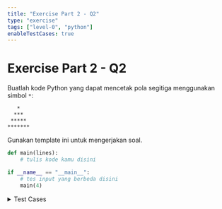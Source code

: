 ```yaml
---
title: "Exercise Part 2 - Q2"
type: "exercise"
tags: ["level-0", "python"]
enableTestCases: true
---
```


# Exercise Part 2 - Q2

Buatlah kode Python yang dapat mencetak pola segitiga menggunakan simbol `*`:

```
   *
  ***
 *****
*******
```

Gunakan template ini untuk mengerjakan soal.

```python
def main(lines):
    # tulis kode kamu disini

if __name__ == "__main__":
    # tes input yang berbeda disini
    main(4)
```

<details>
<summary>Test Cases</summary>

```
Input:
4

Output:
   *
  ***
 *****
*******
```

```
Input:
2

Output:
 *
***
```

```
Input:
1

Output:
*
```

</details>
